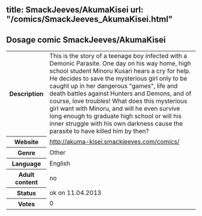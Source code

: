 title: SmackJeeves/AkumaKisei
url: "/comics/SmackJeeves_AkumaKisei.html"
---
Dosage comic SmackJeeves/AkumaKisei
-----------------------------------------

<table class="comicinfo">
<tr>
<th>Description</th><td>This is the story of a teenage boy infected with a Demonic Parasite. One day on his way home, high school student Minoru Kusari hears a cry for help. He decides to save the mysterious girl only to be caught up in her dangerous &quot;games&quot;, life and death battles against Hunters and Demons, and of course, love troubles! What does this mysterious girl want with Minoru, and will he even survive long enough to graduate high school or will his inner struggle with his own darkness cause the parasite to have killed him by then?</td>
</tr>
<tr>
<th>Website</th><td><a href="http://akuma-kisei.smackjeeves.com/comics/">http://akuma-kisei.smackjeeves.com/comics/</a></td>
</tr>
<tr>
<th>Genre</th><td>Other</td>
</tr>
<tr>
<th>Language</th><td>English</td>
</tr>
<tr>
<th>Adult content</th><td>no</td>
</tr>
<tr>
<th>Status</th><td>ok on 11.04.2013</td>
</tr>
<tr>
<th>Votes</th><td>0</div></td>
</tr>
</table>
